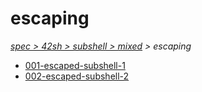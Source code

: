# escaping

*[spec > 42sh > subshell > mixed](..) > escaping*

* [001-escaped-subshell-1](./001-escaped-subshell-1)
* [002-escaped-subshell-2](./002-escaped-subshell-2)
